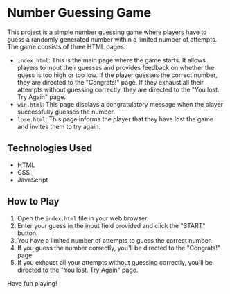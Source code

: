 # Number Guessing Game

This project is a simple number guessing game where players have to guess a randomly generated number within a limited number of attempts. The game consists of three HTML pages:
- `index.html`: This is the main page where the game starts. It allows players to input their guesses and provides feedback on whether the guess is too high or too low. If the player guesses the correct number, they are directed to the "Congrats!" page. If they exhaust all their attempts without guessing correctly, they are directed to the "You lost. Try Again" page.
- `win.html`: This page displays a congratulatory message when the player successfully guesses the number.
- `lose.html`: This page informs the player that they have lost the game and invites them to try again.

## Technologies Used
- HTML
- CSS
- JavaScript

## How to Play
1. Open the `index.html` file in your web browser.
2. Enter your guess in the input field provided and click the "START" button.
3. You have a limited number of attempts to guess the correct number.
4. If you guess the number correctly, you'll be directed to the "Congrats!" page.
5. If you exhaust all your attempts without guessing correctly, you'll be directed to the "You lost. Try Again" page.

Have fun playing!
